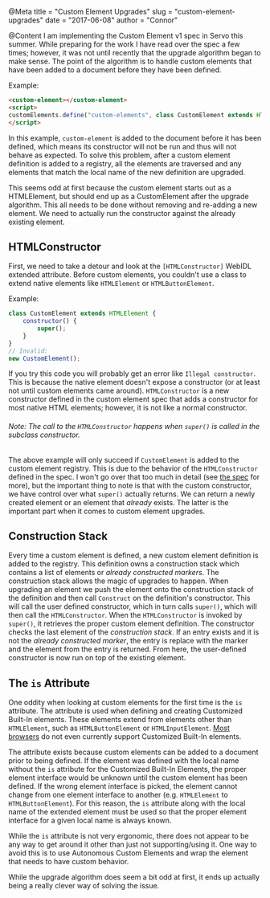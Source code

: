 @Meta
title = "Custom Element Upgrades"
slug = "custom-element-upgrades"
date = "2017-06-08"
author = "Connor"

@Content
I am implementing the Custom Element v1 spec in Servo this summer. While preparing for the work I have read over the spec a few times; however, it was not until recently that the upgrade algorithm began to make sense. The point of the algorithm is to handle custom elements that have been added to a document before they have been defined.

Example:
```html
<custom-element></custom-element>
<script>
customElements.define("custom-elements", class CustomElement extends HTMLElement { constructor() { super(); } })
</script>
```

In this example, `custom-element` is added to the document before it has been defined, which means its constructor will not be run and thus will not behave as expected. To solve this problem, after a custom element definition is added to a registry, all the elements are traversed and any elements that match the local name of the new definition are upgraded.

This seems odd at first because the custom element starts out as a HTMLElement, but should end up as a CustomElement after the upgrade algorithm. This all needs to be done without removing and re-adding a new element. We need to actually run the constructor against the already existing element.

## HTMLConstructor
First, we need to take a detour and look at the `[HTMLConstructor]` WebIDL extended attribute. Before custom elements, you couldn't use a class to extend native elements like `HTMLElement` or `HTMLButtonElement`.

Example:
```javascript
class CustomElement extends HTMLElement {
    constructor() {
        super();
    }
}
// Invalid:
new CustomElement();
```

If you try this code you will probably get an error like `Illegal constructor`. This is because the native element doesn't expose a constructor (or at least not until custom elements came around). `HTMLConstructor` is a new constructor defined in the custom element spec that adds a constructor for most native HTML elements; however, it is not like a normal constructor.

###### Note: The call to the `HTMLConstructor` happens when `super()` is called in the subclass constructor.

The above example will only succeed if `CustomElement` is added to the custom element registry. This is due to the behavior of the `HTMLConstructor` defined in the spec. I won't go over that too much in detail (see [the spec][HTMLConstructor] for more), but the important thing to note is that with the custom constructor, we have control over what `super()` actually returns. We can return a newly created element or an element that _already_ exists. The latter is the important part when it comes to custom element upgrades.

## Construction Stack
Every time a custom element is defined, a new custom element definition is added to the registry. This definition owns a construction stack which contains a list of elements or _already constructed markers_. The construction stack allows the magic of upgrades to happen. When upgrading an element we push the element onto the construction stack of the definition and then call `Construct` on the definition's constructor. This will call the user defined constructor, which in turn calls `super()`, which will then call the `HTMLConstructor`. When the `HTMLConstructor` is invoked by `super()`, it retrieves the proper custom element definition. The constructor checks the last element of the _construction stack_. If an entry exists and it is not the _already constructed marker_, the entry is replace with the marker and the element from the entry is returned. From here, the user-defined constructor is now run on top of the existing element.

## The `is` Attribute
One oddity when looking at custom elements for the first time is the `is` attribute. The attribute is used when defining and creating Customized Built-In elements. These elements extend from elements other than `HTMLElement`, such as `HTMLButtonElement` or `HTMLInputElement`. [Most browsers][caniuse custom elements] do not even currently support Customized Built-In elements.

The attribute exists because custom elements can be added to a document prior to being defined. If the element was defined with the local name without the `is` attribute for the Customized Built-In Elements, the proper element interface would be unknown until the custom element has been defined. If the wrong element interface is picked, the element cannot change from one element interface to another (e.g. `HTMLElement` to `HTMLButtonElement`). For this reason, the `is` attribute along with the local name of the extended element must be used so that the proper element interface for a given local name is always known.

While the `is` attribute is not very ergonomic, there does not appear to be any way to get around it other than just not supporting/using it. One way to avoid this is to use Autonomous Custom Elements and wrap the element that needs to have custom behavior.

While the upgrade algorithm does seem a bit odd at first, it ends up actually being a really clever way of solving the issue.

[HTMLConstructor]:https://html.spec.whatwg.org/multipage/dom.html#htmlconstructor
[caniuse custom elements]:http://caniuse.com/#feat=custom-elementsv1
